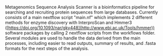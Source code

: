 Metagenomics Sequence Analysis Scanner is a bioinformatics pipeline for searching and recruiting protein sequences from large databases. Currently consists of a main nextflow script "main.nf" which implements 2 different methods for enzyme discovery with InterproScan and Hmmer3 ([https://doi.org/10.1093/nar/gky448](http://www.ebi.ac.uk/Tools/hmmer)) software packages by calling 2 nextflow scripts from the workflows folder. Several modules are used to handle the data derived from the main processes, including easier to read outputs, summary of results, and .fasta formats for the next steps of the analysis. 
